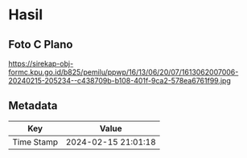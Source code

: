 # Hasil

## Foto C Plano

https://sirekap-obj-formc.kpu.go.id/b825/pemilu/ppwp/16/13/06/20/07/1613062007006-20240215-205234--c438709b-b108-401f-9ca2-578ea6761f99.jpg


## Metadata

| Key        | Value               |
| ---------- | ------------------- |
| Time Stamp | 2024-02-15 21:01:18 |



